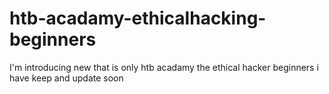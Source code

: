 # htb-acadamy-ethicalhacking-beginners
 I'm introducing new that is only htb acadamy the ethical hacker beginners i have keep and update soon
